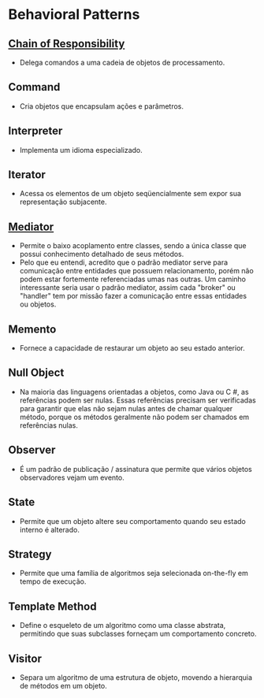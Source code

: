 # Behavioral Patterns

## [Chain of Responsibility](https://github.com/matsennin/csharp-design-patterns/tree/master/Design%20Patterns/Behavioral%20Design%20Patterns/13-Chain-of-Responsibility)
- Delega comandos a uma cadeia de objetos de processamento.

## Command
- Cria objetos que encapsulam ações e parâmetros.

## Interpreter
- Implementa um idioma especializado.

## Iterator
- Acessa os elementos de um objeto seqüencialmente sem expor sua representação subjacente.

## [Mediator](https://github.com/matsennin/csharp-design-patterns/tree/master/Design%20Patterns/Behavioral%20Design%20Patterns/17-Mediator)
- Permite o baixo acoplamento entre classes, sendo a única classe que possui conhecimento detalhado de seus métodos.
- Pelo que eu entendi, acredito que o padrão mediator serve para comunicação entre entidades que possuem relacionamento, porém não podem estar fortemente referenciadas umas nas outras. Um caminho interessante seria usar o padrão mediator, assim cada "broker" ou "handler" tem por missão fazer a comunicação entre essas entidades ou objetos.

## Memento
- Fornece a capacidade de restaurar um objeto ao seu estado anterior.

## Null Object
- Na maioria das linguagens orientadas a objetos, como Java ou C #, as referências podem ser nulas. Essas referências precisam ser verificadas para garantir que elas não sejam nulas antes de chamar qualquer método, porque os métodos geralmente não podem ser chamados em referências nulas.

## Observer
- É um padrão de publicação / assinatura que permite que vários objetos observadores vejam um evento.

## State
- Permite que um objeto altere seu comportamento quando seu estado interno é alterado.

## Strategy
- Permite que uma família de algoritmos seja selecionada on-the-fly em tempo de execução.

## Template Method
- Define o esqueleto de um algoritmo como uma classe abstrata, permitindo que suas subclasses forneçam um comportamento concreto.

## Visitor
- Separa um algoritmo de uma estrutura de objeto, movendo a hierarquia de métodos em um objeto.
